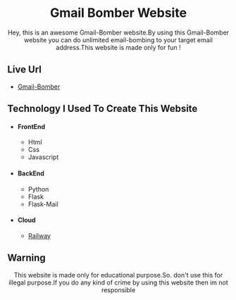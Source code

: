 <h1 align="center">Gmail Bomber Website</h1> 

<p align="center">
Hey, this is an awesome Gmail-Bomber website.By using this Gmail-Bomber website you can do unlimited email-bombing to your target email address.This website is made only for fun !
</p>

## Live Url
* [Gmail-Bomber](https://gmail-bomber.netlify.app)

## Technology I Used To Create This Website
* #### FrontEnd
	* Html
	* Css
	* Javascript
* #### BackEnd
	* Python
	* Flask
	* Flask-Mail

* #### Cloud
	* [Railway](https://railway.app/)


## Warning
<p align="center">
This website is made only for educational purpose.So. don't use this for illegal purpose.If you do any kind of crime by using this website then im not responsible
</p>

